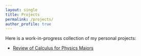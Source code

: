 ```yaml
---
layout: single
title: Projects
permalink: /projects/
author_profile: true
---
```


Here is a work-in-progress collection of my personal projects:

- [Review of Calculus for Physics Majors](https://walkingipad.github.io/calc_review/intro.html)
